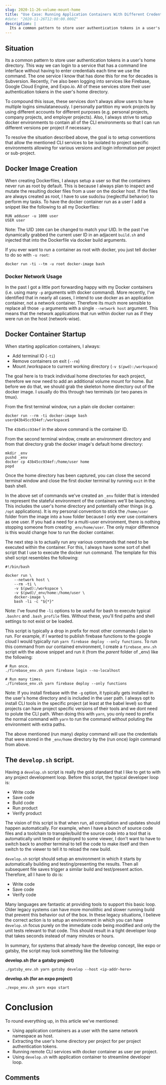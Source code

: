 ```yaml
---
slug: 2020-11-26-volume-mount-home
title: "Use Case: Running Application Containers With Different Credentials per Project"
#date: "2020-11-26T12:00:00.000Z"
description: |
  Its a common pattern to store user authentication tokens in a user's home directory. These services don't always allow users to have multiple logins simulataneously. Setup docker environments to contain all of the CLI environments to to use project specific authentication tokens and project specfic "global" package versions.
---
```


## Situation

Its a common pattern to store user authentication tokens in a user's home directory. This way we can login to a service that has a command line interface without having to enter credentials each time we use the command. The one service I know that has done this for me for decades is Subversion. Recently, I've also been logging into services like Firebase, Google Cloud Engine, and Expo.io. All of these services store their user authentication tokens in the user's home directory.

<!--truncate-->

To compound this issue, these services don't always allow users to have multiple logins simulataneously. I personally partition my work projects by using different accounts for different purposes (e.g. personal projects, company projects, and employer projects). Also, I always strive to setup docker environments to contain all of the CLI environments so that I can run different versions per project if necessary.

To resolve the situation described above, the goal is to setup conventions that allow the mentioned CLI services to be isolated to project specific environments allowing for various versions and login information per project or sub-project.

## Docker Image Creation

When creating Dockerfiles, I always setup a user so that the containers never run as root by default. This is because I always plan to inspect and mutate the resulting docker files from a user on the docker host. If the files are always created as root, I have to use sudo/su (neglectful behavior) to perform my tasks. To have the docker container run as a user I add a snippet like the following to all my Dockerfiles:

```
RUN adduser -u 1000 user
USER user
```

Note: The UID `1000` can be changed to match your UID. In the past I've dynamically grabbed the current user ID in an adjacent `build.sh` and injected that into the Dockerfile via docker build arguments.

If you ever want to run a container as root with docker, you just tell docker to do so with `-u root`:

```
docker run -ti --tm -u root docker-image bash
```

### Docker Network Usage

In the past I got a little port forwarding happy with my Docker containers (i.e. using many `-p` arguments with docker command). More recently, I've identified that in nearly all cases, I intend to use docker as an application container, not a network container. Therefore its much more sensible to replace all those `-p` arguments with a single `--network host` argument. This means that the network applications that run within docker run as if they were run on the host (network-wise).

## Docker Container Startup

When starting application containers, I always:

- Add terminal IO (`-ti`)
- Remove containers on exit (`--rm`)
- Mount /workspace to current working directory (`-v $(pwd):/workspace`)

The goal here is to track individual home directories for each project, therefore we now need to add an additional volume mount for home. But before we do that, we should grab the skeleton home directory out of the docker image. I usually do this through two terminals (or two panes in tmux).

From the first terminal window, run a plain ole docker container:

```
docker run --rm -ti docker-image bash
user@43b45cc934ef:/workspace$
```

The `43b45cc934ef` in the above command is the container ID.

From the second terminal window, create an environment directory and from that directory grab the docker image's default home directory:

```
mkdir _env
pushd _env
docker cp 43b45cc934ef:/home/user home
popd
```

Once the home directory has been captured, you can close the second terminal window and close the first docker terminal by running `exit` in the bash shell.

In the above set of commands we've created an `_env` folder that is intended to represent the stateful environment of the containers we'll be launching. This includes the user's home directory and potentially other things (e.g. `/opt` applications). It is my personal convention to stick the `/home/user` folder from the image into a `home` folder because I only ever use containers as one user. If you had a need for a multi-user environment, there is nothing stopping someone from creating `_env/home/user`. The only major difference is this would change how to run the docker container.

The next step is to actually run any various commands that need to be executed within the container. For this, I always have some sort of shell script that I use to execute the docker run command. The template for this shell script resembles the following:

```
#!/bin/bash

docker run \
    --network host \
    --rm -ti \
    -v $(pwd):/workspace \
    -v $(pwd)/_env/home:/home/user \
    docker-image \
    bash -li -c "${*}"
```

Note: I've found the `-li` options to be useful for bash to execute typical `.bashrc` and `.bash_profile` files. Without these, you'll find paths and shell settings to not exist or be loaded.

This script is typically a drop in prefix for most other commands I plan to run. For example, if I wanted to publish firebase functions to the google cloud I would typically run `yarn firebase deploy --only functions`. To run this command from our contained environment, I create a `firebase_env.sh` script with the above snippet and run it (from the _parent_ folder of \_env) like the following:

```
# Run once.
./firebase_env.sh yarn firebase login --no-localhost
```

```
# Run many times.
./firebase_env.sh yarn firebase deploy --only functions
```

Note: If you install firebase with the `-g` option, it typically gets installed in the user's home directory and is included in the user path. I always opt to install CLI tools in the specific project (at least at the babel level) so that projects can have project specific versions of their tools and we dont need to polute the CLI path. When doing this with `yarn`, you only need to prefix the normal command with `yarn` to run the command without poluting the environment with extra paths.

The above mentioned (run many) _deploy_ command will use the credentials that were stored in the `_env/home` directory by the (run once) _login_ command from above.

## The `develop.sh` script.

Having a `develop.sh` script is really the gold standard that I like to get to with any project development loop. Before this script, the typical developer loop is:

- Write code
- Save code
- Build code
- Run product
- Verify product

The vision of this script is that when run, all compilation and updates should happen automatically. For example, when I have a bunch of source code files and a toolchain to transpile/build the source code into a tool that is automatically unit tested or deployed to some viewer, I don't want to have to switch back to another terminal to tell the code to make itself and then switch to the viewer to tell it to reload the new build.

`develop.sh` script should setup an environment in which it starts by automatically building and testing/presenting the results. Then all subsequent file saves trigger a similar build and test/present action. Therefore, all I have to do is:

- Write code
- Save code
- Verify code

Many languages are fantastic at providing tools to support this basic loop. Older legacy systems can have more monolithic and slower running build that prevent this behavior out of the box. In these legacy situations, I believe the correct action is to setup an environment in which you can have `develop.sh` focus purely on the immediate code being modified and only the unit tests relevant to that code. This should result in a tight developer loop that takes seconds instead of many minutes or hours.

In summary, for systems that already have the develop concept, like expo or gatsby, the script may look something like the following:

**develop.sh (for a gatsby project)**

```
./gatsby_env.sh yarn gatsby develop --host <ip-addr-here>
```

**develop.sh (for an expo project)**

```
./expo_env.sh yarn expo start
```

# Conclusion

To round everything up, in this article we've mentioned:

- Using application containers as a user with the same network namespace as host.
- Extracting the user's home directory per project for per project authentication tokens.
- Running remote CLI services with docker container as user per project.
- Using `develop.sh` with application container to streamline developer loop.

## Comments

<Comments />

